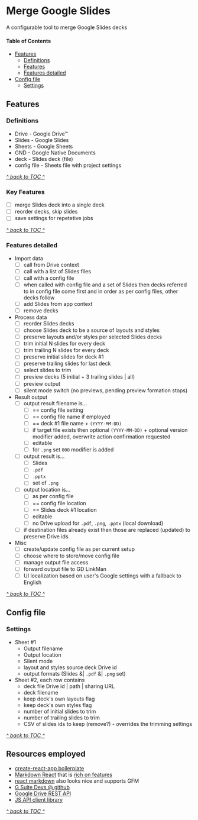 # Merge Google Slides

A configurable tool to merge Google Slides decks

<!-- START doctoc generated TOC please keep comment here to allow auto update -->
<!-- DON'T EDIT THIS SECTION, INSTEAD RE-RUN doctoc TO UPDATE -->
#### Table of Contents

- [Features](#features)
  - [Definitions](#definitions)
  - [Features](#features-1)
  - [Features detailed](#features-detailed)
- [Config file](#config-file)
  - [Settings](#settings)

<!-- END doctoc generated TOC please keep comment here to allow auto update -->

## Features

### Definitions

 * Drive - Google Drive™
 * Slides - Google Slides
 * Sheets - Google Sheets
 * GND - Google Native Documents
 * deck - Slides deck (file)
 * config file - Sheets file with project settings

[_^ back to TOC ^_](#table-of-contents)

### Key Features

 - [ ] merge Slides deck into a single deck
 - [ ] reorder decks, skip slides
 - [ ] save settings for repetetive jobs

[_^ back to TOC ^_](#table-of-contents)

### Features detailed

 * Import data
   - [ ] call from Drive context
   - [ ] call with a list of Slides files
   - [ ] call with a config file
   - [ ] when called with config file and a set of Slides
         then decks referred to in config file come first
         and in order as per config files, other decks follow
   - [ ] add Slides from app context
   - [ ] remove decks
 * Process data
   - [ ] reorder Slides decks
   - [ ] choose Slides deck to be a source of layouts and
         styles
   - [ ] preserve layouts and/or styles per selected Slides decks
   - [ ] trim initial N slides for every deck
   - [ ] trim trailing N slides for every deck
   - [ ] preserve initial slides for deck #1
   - [ ] preserve trailing slides for last deck
   - [ ] select slides to trim
   - [ ] preview decks (5 initial + 3 trailing slides | all)
   - [ ] preview output
   - [ ] silent mode switch (no previews, pending preview formation stops)
 * Result output
   - [ ] output result filename is...
     - [ ] == config file setting
     - [ ] == config file name if employed
     - [ ] == deck #1 file name + `(YYYY-MM-DD)`
     - [ ] if target file exists then optional `(YYYY-MM-DD)` +
           optional version modifier added,
           overwrite action confirmation requested
     - [ ] editable
     - [ ] for `.png` set `000` modifier is added
   - [ ] output result is...
     - [ ] Slides
     - [ ] `.pdf`
     - [ ] `.pptx`
     - [ ] set of `.png`
   - [ ] output location is...
     - [ ] as per config file
     - [ ] == config file location
     - [ ] == Slides deck #1 location
     - [ ] editable
     - [ ] no Drive upload for `.pdf`, `.png`, `.pptx`
           (local download)
   - [ ] if destination files already exist then those
         are replaced (updated) to preserve Drive ids
 * Misc
   - [ ] create/update config file as per current setup
   - [ ] choose where to store/move config file
   - [ ] manage output file access
   - [ ] forward output file to GD LinkMan
   - [ ] UI localization based on user's Google settings
         with a fallback to English

[_^ back to TOC ^_](#table-of-contents)

## Config file

### Settings

 * Sheet #1
   - Output filename
   - Output location
   - Silent mode
   - layout and styles source deck Drive id
   - output formats (Slides &| `.pdf` &| `.png` set)
 * Sheet #2, each row contains
   - deck file Drive id | path | sharing URL
   - deck filename
   - keep deck's own layouts flag
   - keep deck's own styles flag
   - number of initial slides to trim
   - number of trailing slides to trim
   - CSV of slides ids to keep (remove?) - overrides the trimming settings

[_^ back to TOC ^_](#table-of-contents)

## Resources employed

 * [create-react-app boilerplate](https://github.com/facebook/create-react-app)
 * [Markdown React](https://github.com/alexkuz/markdown-react-js) that is
   [rich on features](http://alexkuz.github.io/markdown-react-js/)
 * [react markdown](https://rexxars.github.io/react-markdown/) also looks nice
   and supports GFM
 * [G Suite Devs @ github](https://github.com/gsuitedevs)
 * [Google Drive REST API](https://developers.google.com/drive/api/v3/about-sdk)
 * [JS API client library](https://developers.google.com/api-client-library/javascript/start/start-js)

[_^ back to TOC ^_](#table-of-contents)
